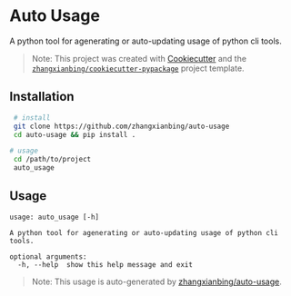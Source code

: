 # Auto Usage

A python tool for agenerating or auto-updating usage of python cli tools.

> Note: This project was created with [Cookiecutter](https://gitlab.sz.sensetime.com/audreyr/cookiecutter) and the [`zhangxianbing/cookiecutter-pypackage`](https://github.com/zhangxianbing/cookiecutter-pypackage) project template.

## Installation

```bash
 # install
 git clone https://github.com/zhangxianbing/auto-usage
 cd auto-usage && pip install .

# usage
 cd /path/to/project
 auto_usage
```

## Usage

```
usage: auto_usage [-h]

A python tool for agenerating or auto-updating usage of python cli tools.

optional arguments:
  -h, --help  show this help message and exit

```

> Note: This usage is auto-generated by [zhangxianbing/auto-usage](https://github.com/zhangxianbing/auto-usage).

